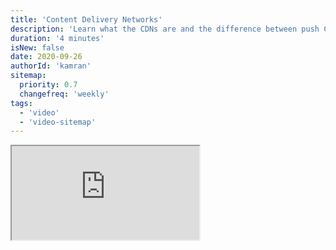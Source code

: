 ```yaml
---
title: 'Content Delivery Networks'
description: 'Learn what the CDNs are and the difference between push CDN vs pull CDN.'
duration: '4 minutes'
isNew: false
date: 2020-09-26
authorId: 'kamran'
sitemap:
  priority: 0.7
  changefreq: 'weekly'
tags:
  - 'video'
  - 'video-sitemap'
---
```


<iframe class="w-full aspect-video mb-5" src="https://www.youtube.com/embed/6DXEPcXKQNY" title="Content Delivery Networks"></iframe>
